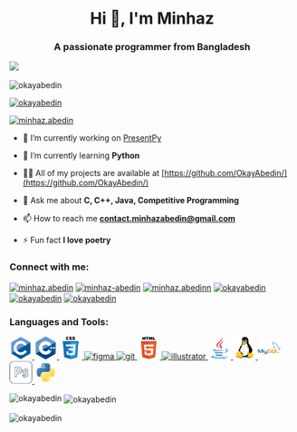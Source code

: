 <h1 align="center">Hi 👋, I'm Minhaz</h1>
<h3 align="center">A passionate programmer from Bangladesh</h3>
<img src="https://cdn.dribbble.com/users/1162077/screenshots/3848914/media/7ed7d5ca074b48b328150e5a231e8d1f.gif", height="100px">
<p align="left"> <img src="https://komarev.com/ghpvc/?username=okayabedin&label=Profile%20views&color=0e75b6&style=flat" alt="okayabedin" /> </p>

<p align="left"> <a href="https://github.com/ryo-ma/github-profile-trophy"><img src="https://github-profile-trophy.vercel.app/?username=okayabedin" alt="okayabedin" /></a> </p>

<p align="left"> <a href="https://twitter.com/minhaz.abedin" target="blank"><img src="https://img.shields.io/twitter/follow/minhaz.abedin?logo=twitter&style=for-the-badge" alt="minhaz.abedin" /></a> </p>

- 🔭 I’m currently working on [PresentPy](https://github.com/OkayAbedin/PresentPy)

- 🌱 I’m currently learning **Python**

- 👨‍💻 All of my projects are available at [https://github.com/OkayAbedin/](https://github.com/OkayAbedin/)

- 💬 Ask me about **C, C++, Java, Competitive Programming**

- 📫 How to reach me **contact.minhazabedin@gmail.com**

- ⚡ Fun fact **I love poetry**

<h3 align="left">Connect with me:</h3>
<p align="left">
<a href="https://twitter.com/minhaz.abedin" target="blank"><img align="center" src="https://raw.githubusercontent.com/rahuldkjain/github-profile-readme-generator/master/src/images/icons/Social/twitter.svg" alt="minhaz.abedin" height="30" width="40" /></a>
<a href="https://linkedin.com/in/minhaz-abedin" target="blank"><img align="center" src="https://raw.githubusercontent.com/rahuldkjain/github-profile-readme-generator/master/src/images/icons/Social/linked-in-alt.svg" alt="minhaz-abedin" height="30" width="40" /></a>
<a href="https://fb.com/minhaz.abedinn" target="blank"><img align="center" src="https://raw.githubusercontent.com/rahuldkjain/github-profile-readme-generator/master/src/images/icons/Social/facebook.svg" alt="minhaz.abedinn" height="30" width="40" /></a>
<a href="https://www.behance.net/okayabedin" target="blank"><img align="center" src="https://raw.githubusercontent.com/rahuldkjain/github-profile-readme-generator/master/src/images/icons/Social/behance.svg" alt="okayabedin" height="30" width="40" /></a>
<a href="https://www.youtube.com/c/okayabedin" target="blank"><img align="center" src="https://raw.githubusercontent.com/rahuldkjain/github-profile-readme-generator/master/src/images/icons/Social/youtube.svg" alt="okayabedin" height="30" width="40" /></a>
<a href="https://codeforces.com/profile/okayabedin" target="blank"><img align="center" src="https://raw.githubusercontent.com/rahuldkjain/github-profile-readme-generator/master/src/images/icons/Social/codeforces.svg" alt="okayabedin" height="30" width="40" /></a>
</p>

<h3 align="left">Languages and Tools:</h3>
<p align="left"> <a href="https://www.cprogramming.com/" target="_blank" rel="noreferrer"> <img src="https://raw.githubusercontent.com/devicons/devicon/master/icons/c/c-original.svg" alt="c" width="40" height="40"/> </a> <a href="https://www.w3schools.com/cpp/" target="_blank" rel="noreferrer"> <img src="https://raw.githubusercontent.com/devicons/devicon/master/icons/cplusplus/cplusplus-original.svg" alt="cplusplus" width="40" height="40"/> </a> <a href="https://www.w3schools.com/css/" target="_blank" rel="noreferrer"> <img src="https://raw.githubusercontent.com/devicons/devicon/master/icons/css3/css3-original-wordmark.svg" alt="css3" width="40" height="40"/> </a> <a href="https://www.figma.com/" target="_blank" rel="noreferrer"> <img src="https://www.vectorlogo.zone/logos/figma/figma-icon.svg" alt="figma" width="40" height="40"/> </a> <a href="https://git-scm.com/" target="_blank" rel="noreferrer"> <img src="https://www.vectorlogo.zone/logos/git-scm/git-scm-icon.svg" alt="git" width="40" height="40"/> </a> <a href="https://www.w3.org/html/" target="_blank" rel="noreferrer"> <img src="https://raw.githubusercontent.com/devicons/devicon/master/icons/html5/html5-original-wordmark.svg" alt="html5" width="40" height="40"/> </a> <a href="https://www.adobe.com/in/products/illustrator.html" target="_blank" rel="noreferrer"> <img src="https://www.vectorlogo.zone/logos/adobe_illustrator/adobe_illustrator-icon.svg" alt="illustrator" width="40" height="40"/> </a> <a href="https://www.java.com" target="_blank" rel="noreferrer"> <img src="https://raw.githubusercontent.com/devicons/devicon/master/icons/java/java-original.svg" alt="java" width="40" height="40"/> </a> <a href="https://www.linux.org/" target="_blank" rel="noreferrer"> <img src="https://raw.githubusercontent.com/devicons/devicon/master/icons/linux/linux-original.svg" alt="linux" width="40" height="40"/> </a> <a href="https://www.mysql.com/" target="_blank" rel="noreferrer"> <img src="https://raw.githubusercontent.com/devicons/devicon/master/icons/mysql/mysql-original-wordmark.svg" alt="mysql" width="40" height="40"/> </a> <a href="https://www.photoshop.com/en" target="_blank" rel="noreferrer"> <img src="https://raw.githubusercontent.com/devicons/devicon/master/icons/photoshop/photoshop-line.svg" alt="photoshop" width="40" height="40"/> </a> <a href="https://www.python.org" target="_blank" rel="noreferrer"> <img src="https://raw.githubusercontent.com/devicons/devicon/master/icons/python/python-original.svg" alt="python" width="40" height="40"/> </a> </p>

<p><img align="left" src="https://github-readme-stats.vercel.app/api/top-langs?username=okayabedin&show_icons=true&locale=en&layout=compact" alt="okayabedin" /></p>

<p>&nbsp;<img align="center" src="https://github-readme-stats.vercel.app/api?username=okayabedin&show_icons=true&locale=en" alt="okayabedin" /></p>

<p><img align="center" src="https://github-readme-streak-stats.herokuapp.com/?user=okayabedin&" alt="okayabedin" /></p>
